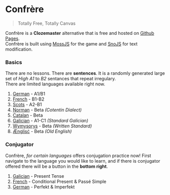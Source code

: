 # Confrère

> Totally Free, Totally Canvas

Confrère is a __Clozemaster__ alternative that is free and hosted on [Github Pages](https://guyotjs.github.io/confrere).<br/>
Confrère is built using [MossJS](https://github.com/classicMC-Studios/mossjs) for the game and [SnoJS](https://snojs.github.io/) for text modification.

### Basics

There are no lessons. There are __sentences__. It is a randomly generated large set of _High A1_ to _B2_ sentances that repeat irregulary.<br/>
There are limited languages available right now.

1. [German](https://guyotjs.github.io/confrere/german/index.html) - A1/B1
2. [French](https://guyotjs.github.io/confrere/french/index.html) - B1-B2
3. [Scots](https://guyotjs.github.io/confrere/scots/index.html) - A2-B1
4. [Norman](https://guyotjs.github.io/confrere/normaund/index.html) - Beta _(Cotentin Dialect)_
5. [Catalan](https://guyotjs.github.io/confrere/catalan/index.html) - Beta
6. [Galician](https://guyotjs.github.io/confrere/galician/index.html) - A1-C1 _(Standard Galician)_
7. [Wymysorys](https://guyotjs.github.io/confrere/wymysorys/index.html) - Beta _(Written Standard)_
8. [Ænglisċ](https://guyotjs.github.io/confrere/aenglisc/index.html) - Beta _(Old English)_

### Conjugator

Confrère, _for certain languages_ offers conjugation practice now! First navigate to the language you would like to learn, and if there is conjugator offered there will be a button in the __bottom right__.

1. [Galician](https://guyotjs.github.io/confrere/galician/index.html) - Present Tense
2. [French](https://guyotjs.github.io/confrere/french/index.html) - Conditional Present & Passé Simple
3. [German](https://guyotjs.github.io/confrere/german/index.html) - Perfekt & Imperfekt


